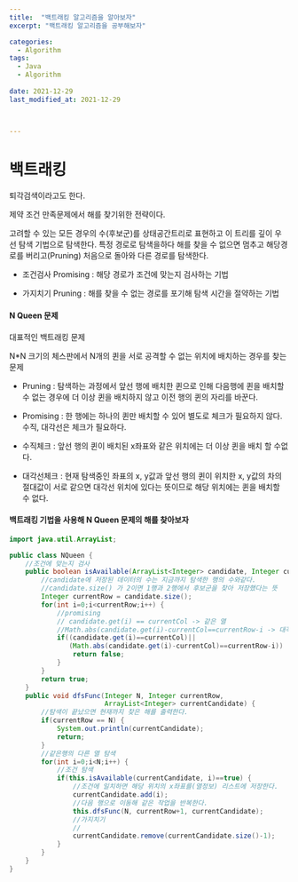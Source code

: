 ```yaml
---
title:  "백트래킹 알고리즘을 알아보자"
excerpt: "백트래킹 알고리즘을 공부해보자" 

categories:
  - Algorithm
tags:
  - Java
  - Algorithm
 
date: 2021-12-29
last_modified_at: 2021-12-29



---
```


# 백트래킹

퇴각검색이라고도 한다.

제약 조건 만족문제에서 해를 찾기위한 전략이다.

고려할 수 있는 모든 경우의 수(후보군)를 상태공간트리로 표현하고 이 트리를 깊이 우선 탐색 기법으로 탐색한다. 특정 경로로 탐색을하다 해를 찾을 수 없으면 멈추고 해당경로를 버리고(Pruning) 처음으로 돌아와 다른 경로를 탐색한다. 

- 조건검사 Promising : 해당 경로가 조건에 맞는지 검사하는 기법

- 가지치기 Pruning : 해를 찾을 수 없는 경로를 포기해 탐색 시간을 절약하는 기법



#### N Queen 문제

대표적인 백트래킹 문제

N*N 크기의 체스판에서 N개의 퀸을 서로 공격할 수 없는 위치에 배치하는 경우를 찾는 문제

- Pruning : 탐색하는 과정에서 앞선 행에 배치한 퀸으로 인해 다음행에 퀸을 배치할 수 없는 경우에 더 이상 퀸을 배치하지 않고 이전 행의 퀸의 자리를 바꾼다.

- Promising : 한 행에는 하나의 퀸만 배치할 수 있어 별도로 체크가 필요하지 않다. 수직, 대각선은 체크가 필요하다.

- 수직체크 : 앞선 행의 퀸이 배치된 x좌표와 같은 위치에는 더 이상 퀸을 배치 할 수없다.
- 대각선체크 : 현재 탐색중인 좌표의 x, y값과 앞선 행의 퀸이 위치한 x, y값의 차의 절대값이 서로 같으면 대각선 위치에 있다는 뜻이므로 해당 위치에는 퀸을 배치할 수 없다. 



#### 백트래킹 기법을 사용해 N Queen 문제의 해를 찾아보자

```java
import java.util.ArrayList;

public class NQueen {
    //조건에 맞는지 검사
    public boolean isAvailable(ArrayList<Integer> candidate, Integer currentCol) {
        //candidate에 저장된 데이터의 수는 지금까지 탐색한 행의 수와같다.
        //candidate.size() 가 2이면 1행과 2행에서 후보군을 찾아 저장했다는 뜻
        Integer currentRow = candidate.size();
        for(int i=0;i<currentRow;i++) {
            //promising
            // candidate.get(i) == currentCol -> 같은 열
            //Math.abs(candidate.get(i)-currentCol==currentRow-i -> 대각선에 위치
            if((candidate.get(i)==currentCol)||
               (Math.abs(candidate.get(i)-currentCol)==currentRow-i))  {
                return false;
            }
        }
        return true;
    }
    public void dfsFunc(Integer N, Integer currentRow, 
                        ArrayList<Integer> currentCandidate) {
        //탐색이 끝났으면 현재까지 찾은 해를 출력한다.
        if(currentRow == N) {
            System.out.println(currentCandidate);
            return;
        }
        //같은행의 다른 열 탐색
        for(int i=0;i<N;i++) {
            //조건 탐색
            if(this.isAvailable(currentCandidate, i)==true) {
                //조건에 일치하면 해당 위치의 x좌표를(열정보) 리스트에 저장한다. 
                currentCandidate.add(i);
                //다음 행으로 이동해 같은 작업을 반복한다.
                this.dfsFunc(N, currentRow+1, currentCandidate);
                //가지치기
                // 
                currentCandidate.remove(currentCandidate.size()-1);
            }
        }
    }
}
```
